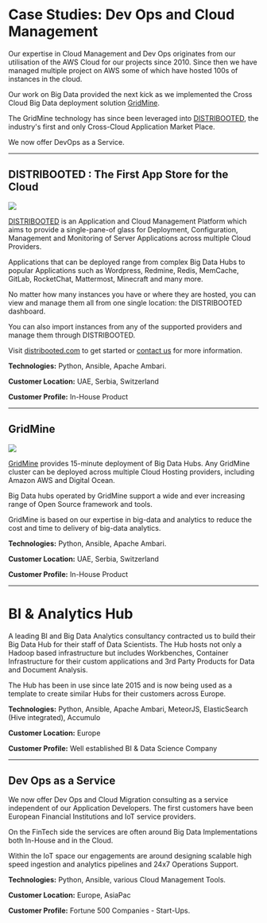 # Case Studies: Dev Ops and Cloud Management

Our expertise in Cloud Management and Dev Ops originates from our utilisation of the AWS Cloud for our projects since 2010. Since then we have managed multiple project on AWS some of which have hosted 100s of instances in the cloud.

Our work on Big Data provided the next kick as we implemented the Cross Cloud Big Data deployment solution [GridMine](http://gridmine.com).

The GridMine technology has since been leveraged into [DISTRIBOOTED](https://www.distribooted.com), the industry's first and only Cross-Cloud Application Market Place.

We now offer DevOps as a Service.

---

## DISTRIBOOTED : The First App Store for the Cloud

![](https://cdn-images-1.medium.com/max/1437/1*S2r17frm7U0MV9a0YPSFVw.png)

[DISTRIBOOTED](https://www.distribooted.com) is an Application and Cloud Management Platform which aims to provide a single-pane-of glass for Deployment, Configuration, Management and Monitoring of Server Applications across multiple Cloud Providers.

Applications that can be deployed range from complex Big Data Hubs to popular Applications such as Wordpress, Redmine, Redis, MemCache, GitLab, RocketChat, Mattermost, Minecraft and many more.

No matter how many instances you have or where they are hosted, you can view and manage them all from one single location: the DISTRIBOOTED dashboard.

You can also import instances from any of the supported providers and manage them through DISTRIBOOTED.

Visit [distribooted.com](https://www.distribooted.com) to get started or [contact us](http://ballab.com/content/book/contact-us.html) for more information.

**Technologies:** Python, Ansible, Apache Ambari.

**Customer Location:** UAE, Serbia, Switzerland

**Customer Profile:** In-House Product

---

## GridMine

![](http://www.gridmine.com/images/gridmine5.png)

[GridMine](http://gridmine.com) provides 15-minute deployment of Big Data Hubs. Any GridMine cluster can be deployed across multiple Cloud Hosting providers, including Amazon AWS and Digital Ocean.

Big Data hubs operated by GridMine support a wide and ever increasing range of Open Source framework and tools.

GridMine is based on our expertise in big-data and analytics to reduce the cost and time to delivery of big-data analytics.

**Technologies:** Python, Ansible, Apache Ambari.

**Customer Location:** UAE, Serbia, Switzerland

**Customer Profile:** In-House Product

---

# BI & Analytics Hub

A leading BI and Big Data Analytics consultancy contracted us to build their Big Data Hub for their staff of Data Scientists. The Hub hosts not only a Hadoop based infrastructure but includes Workbenches, Container Infrastructure for their custom applications and 3rd Party Products for Data and Document Analysis.

The Hub has been in use since late 2015 and is now being used as a template to create similar Hubs for their customers across Europe.

**Technologies:** Python, Ansible, Apache Ambari, MeteorJS, ElasticSearch \(Hive integrated\), Accumulo

**Customer Location:** Europe

**Customer Profile:** Well established BI & Data Science Company

---

## Dev Ops as a Service

We now offer Dev Ops and Cloud Migration consulting as a service independent of our Application Developers. The first customers have been European Financial Institutions and IoT service providers.

On the FinTech side the services are often around Big Data Implementations both In-House and in the Cloud.

Within the IoT space our engagements are around designing scalable high speed ingestion and analytics pipelines and 24x7 Operations Support.

**Technologies:** Python, Ansible, various Cloud Management Tools.

**Customer Location:** Europe, AsiaPac

**Customer Profile:** Fortune 500 Companies - Start-Ups.

## 



